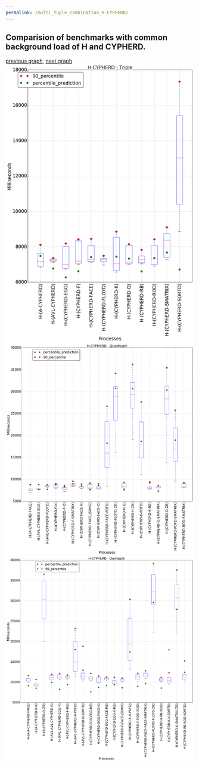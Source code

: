 ```yaml
---
permalink: /multi_tuple_combination_H-CYPHERD/
---
```



## Comparision of benchmarks with common background load of H and CYPHERD.

[previous graph](../multi_tuple_combination_H-A/), [next graph](../multi_tuple_combination_H-EGG/)
![graph figure](./images/triple/H/H-CYPHERD_box.png)![graph figure](./images/quadruple/H/H-CYPHERD_box.png)![graph figure](./images/quintuple/H/H-CYPHERD_box.png)